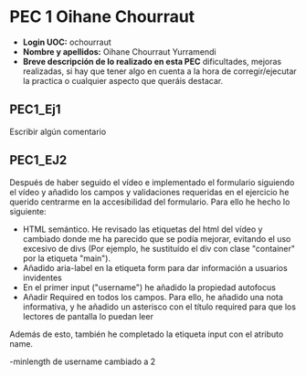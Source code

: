 # PEC 1 Oihane Chourraut

- **Login UOC:** ochourraut
- **Nombre y apellidos:** Oihane Chourraut Yurramendi
- **Breve descripción de lo realizado en esta PEC** dificultades, mejoras realizadas, si hay que tener algo en cuenta a la hora de corregir/ejecutar la practica o cualquier aspecto que queráis destacar.

## PEC1_Ej1

Escribir algún comentario

## PEC1_EJ2

Después de haber seguido el vídeo e implementado el formulario siguiendo el vídeo y añadido los campos y validaciones requeridas en el ejercicio he querido centrarme en la accesibilidad del formulario. Para ello he hecho lo siguiente:

- HTML semántico. He revisado las etiquetas del html del vídeo y cambiado donde me ha parecido que se podía mejorar, evitando el uso excesivo de divs (Por ejemplo, he sustituído el div con clase "container" por la etiqueta "main").
- Añadido aria-label en la etiqueta form para dar información a usuarios invidentes
- En el primer input ("username") he añadido la propiedad autofocus
- Añadir Required en todos los campos. Para ello, he añadido una nota informativa, y he añadido un asterisco con el título required para que los lectores de pantalla lo puedan leer

Además de esto, también he completado la etiqueta input con el atributo name.

-minlength de username cambiado a 2
